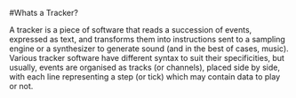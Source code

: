 #Whats a Tracker?

A tracker is a piece of software that reads a succession of events, expressed as text, and transforms them into instructions sent to a sampling engine or a synthesizer to generate sound (and in the best of cases, music). Various tracker software have different syntax to suit their specificities, but usually, events are organised as tracks (or channels), placed side by side, with each line representing a step (or tick) which may contain data to play or not.
